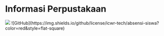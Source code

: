 # Informasi Perpustakaan
<img src="1.png">
<span align="center">![GitHub](https://img.shields.io/github/license/icwr-tech/absensi-siswa?color=red&style=flat-square)</span>

